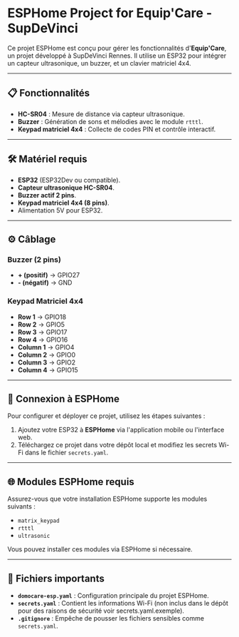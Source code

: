 # ESPHome Project for Equip'Care - SupDeVinci

Ce projet ESPHome est conçu pour gérer les fonctionnalités d'**Equip'Care**, un projet développé à SupDeVinci Rennes. Il utilise un ESP32 pour intégrer un capteur ultrasonique, un buzzer, et un clavier matriciel 4x4. 

---

## 📋 Fonctionnalités

- **HC-SR04** : Mesure de distance via capteur ultrasonique.
- **Buzzer** : Génération de sons et mélodies avec le module `rtttl`.
- **Keypad matriciel 4x4** : Collecte de codes PIN et contrôle interactif.

---

## 🛠️ Matériel requis

- **ESP32** (ESP32Dev ou compatible).
- **Capteur ultrasonique HC-SR04**.
- **Buzzer actif 2 pins**.
- **Keypad matriciel 4x4 (8 pins)**.
- Alimentation 5V pour ESP32.

---

## ⚙️ Câblage

### Buzzer (2 pins)
- **+ (positif)** → GPIO27
- **- (négatif)** → GND

### Keypad Matriciel 4x4
- **Row 1** → GPIO18
- **Row 2** → GPIO5
- **Row 3** → GPIO17
- **Row 4** → GPIO16
- **Column 1** → GPIO4
- **Column 2** → GPIO0
- **Column 3** → GPIO2
- **Column 4** → GPIO15



---

## 🔌 Connexion à ESPHome

Pour configurer et déployer ce projet, utilisez les étapes suivantes :

1. Ajoutez votre ESP32 à **ESPHome** via l'application mobile ou l'interface web.
2. Téléchargez ce projet dans votre dépôt local et modifiez les secrets Wi-Fi dans le fichier `secrets.yaml`.

---

## 🌐 Modules ESPHome requis

Assurez-vous que votre installation ESPHome supporte les modules suivants :
- `matrix_keypad`
- `rtttl`
- `ultrasonic`

Vous pouvez installer ces modules via ESPHome si nécessaire.

---

## 📁 Fichiers importants

- **`domocare-esp.yaml`** : Configuration principale du projet ESPHome.
- **`secrets.yaml`** : Contient les informations Wi-Fi (non inclus dans le dépôt pour des raisons de sécurité voir secrets.yaml.exemple).
- **`.gitignore`** : Empêche de pousser les fichiers sensibles comme `secrets.yaml`.
